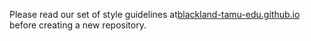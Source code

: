 Please read our set of style guidelines at[blackland-tamu-edu.github.io](https://blackland-tamu-edu.github.io/) before creating a new repository.

